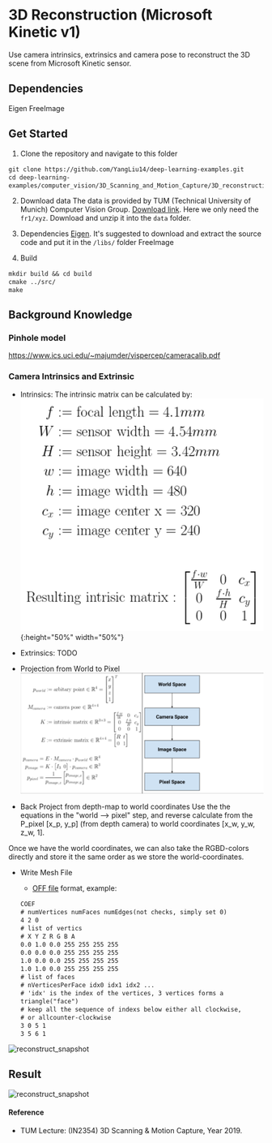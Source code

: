# 3D Reconstruction (Microsoft Kinetic v1)
Use camera intrinsics, extrinsics and camera pose to reconstruct the 3D scene from Microsoft Kinetic sensor.

## Dependencies
Eigen
FreeImage

## Get Started
1. Clone the repository and navigate to this folder
```
git clone https://github.com/YangLiu14/deep-learning-examples.git
cd deep-learning-examples/computer_vision/3D_Scanning_and_Motion_Capture/3D_reconstruction/
```

2. Download data
The data is provided by TUM (Technical University of Munich) Computer Vision Group. [Download link](https://vision.in.tum.de/data/datasets/rgbd-dataset/download). Here we only need the `fr1/xyz`. Download and unzip it into the `data` folder.

3. Dependencies
[Eigen](https://eigen.tuxfamily.org/dox/GettingStarted.html). It's suggested to download and extract the source code and put it in the `/libs/` folder
FreeImage

4. Build
```
mkdir build && cd build
cmake ../src/
make 
```


## Background Knowledge

### Pinhole model
https://www.ics.uci.edu/~majumder/vispercep/cameracalib.pdf

### Camera Intrinsics and Extrinsic
- Intrinsics:
The intrinsic matrix can be calculated by:
![reconstruct_snapshot](img/intrinsic_matrix.png){:height="50%" width="50%"}

- Extrinsics:
TODO

- Projection from World to Pixel
![reconstruct_snapshot](img/word2pixel.png?raw=true "Projection from world to pixel") 


- Back Project from depth-map to world coordinates
Use the the equations in the "world --> pixel" step, and reverse calculate from the P_pixel [x_p, y_p] (from depth camera) to world coordinates [x_w, y_w, z_w, 1].

Once we have the world coordinates, we can also take the RGBD-colors directly and store it the same order as we store the world-coordinates.

- Write Mesh File
    - [OFF file](http://www.geomview.org/docs/html/OFF.html) format, example:
    
    ```
   COEF
   # numVertices numFaces numEdges(not checks, simply set 0)
   4 2 0
   # list of vertics
   # X Y Z R G B A
   0.0 1.0 0.0 255 255 255 255
   0.0 0.0 0.0 255 255 255 255
   1.0 0.0 0.0 255 255 255 255
   1.0 1.0 0.0 255 255 255 255
   # list of faces
   # nVerticesPerFace idx0 idx1 idx2 ... 
   # 'idx' is the index of the vertices, 3 vertices forms a triangle("face")
   # keep all the sequence of indexs below either all clockwise, 
   # or allcounter-clockwise
   3 0 5 1
   3 5 6 1
  ```
 ![reconstruct_snapshot](img/mesh_structure.png?raw=true "mesh structure")


## Result
![reconstruct_snapshot](img/reconstruct_snapshot.png?raw=true "3D Reconstruction")



#### Reference
- TUM Lecture: (IN2354) 3D Scanning & Motion Capture, Year 2019.


